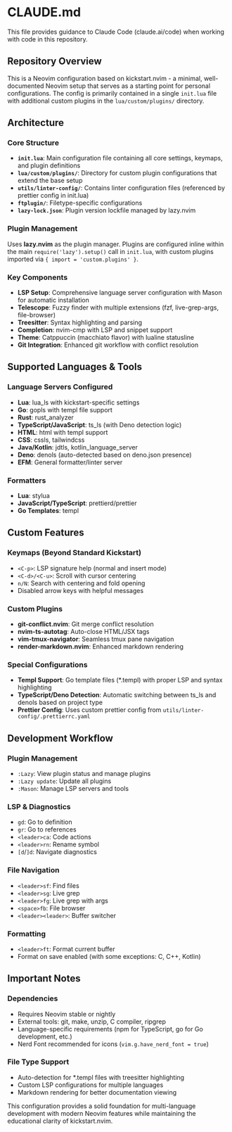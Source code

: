 # CLAUDE.md

This file provides guidance to Claude Code (claude.ai/code) when working with code in this repository.

## Repository Overview

This is a Neovim configuration based on kickstart.nvim - a minimal, well-documented Neovim setup that serves as a starting point for personal configurations. The config is primarily contained in a single `init.lua` file with additional custom plugins in the `lua/custom/plugins/` directory.

## Architecture

### Core Structure
- **`init.lua`**: Main configuration file containing all core settings, keymaps, and plugin definitions
- **`lua/custom/plugins/`**: Directory for custom plugin configurations that extend the base setup
- **`utils/linter-config/`**: Contains linter configuration files (referenced by prettier config in init.lua)
- **`ftplugin/`**: Filetype-specific configurations
- **`lazy-lock.json`**: Plugin version lockfile managed by lazy.nvim

### Plugin Management
Uses **lazy.nvim** as the plugin manager. Plugins are configured inline within the main `require('lazy').setup()` call in `init.lua`, with custom plugins imported via `{ import = 'custom.plugins' }`.

### Key Components
- **LSP Setup**: Comprehensive language server configuration with Mason for automatic installation
- **Telescope**: Fuzzy finder with multiple extensions (fzf, live-grep-args, file-browser)
- **Treesitter**: Syntax highlighting and parsing
- **Completion**: nvim-cmp with LSP and snippet support
- **Theme**: Catppuccin (macchiato flavor) with lualine statusline
- **Git Integration**: Enhanced git workflow with conflict resolution

## Supported Languages & Tools

### Language Servers Configured
- **Lua**: lua_ls with kickstart-specific settings
- **Go**: gopls with templ file support
- **Rust**: rust_analyzer
- **TypeScript/JavaScript**: ts_ls (with Deno detection logic)
- **HTML**: html with templ support
- **CSS**: cssls, tailwindcss
- **Java/Kotlin**: jdtls, kotlin_language_server
- **Deno**: denols (auto-detected based on deno.json presence)
- **EFM**: General formatter/linter server

### Formatters
- **Lua**: stylua
- **JavaScript/TypeScript**: prettierd/prettier
- **Go Templates**: templ

## Custom Features

### Keymaps (Beyond Standard Kickstart)
- `<C-p>`: LSP signature help (normal and insert mode)
- `<C-d>/<C-u>`: Scroll with cursor centering
- `n/N`: Search with centering and fold opening
- Disabled arrow keys with helpful messages

### Custom Plugins
- **git-conflict.nvim**: Git merge conflict resolution
- **nvim-ts-autotag**: Auto-close HTML/JSX tags  
- **vim-tmux-navigator**: Seamless tmux pane navigation
- **render-markdown.nvim**: Enhanced markdown rendering

### Special Configurations
- **Templ Support**: Go template files (*.templ) with proper LSP and syntax highlighting
- **TypeScript/Deno Detection**: Automatic switching between ts_ls and denols based on project type
- **Prettier Config**: Uses custom prettier config from `utils/linter-config/.prettierrc.yaml`

## Development Workflow

### Plugin Management
- `:Lazy`: View plugin status and manage plugins
- `:Lazy update`: Update all plugins
- `:Mason`: Manage LSP servers and tools

### LSP & Diagnostics
- `gd`: Go to definition
- `gr`: Go to references  
- `<leader>ca`: Code actions
- `<leader>rn`: Rename symbol
- `[d`/`]d`: Navigate diagnostics

### File Navigation
- `<leader>sf`: Find files
- `<leader>sg`: Live grep
- `<leader>fg`: Live grep with args
- `<space>fb`: File browser
- `<leader><leader>`: Buffer switcher

### Formatting
- `<leader>ft`: Format current buffer
- Format on save enabled (with some exceptions: C, C++, Kotlin)

## Important Notes

### Dependencies
- Requires Neovim stable or nightly
- External tools: git, make, unzip, C compiler, ripgrep
- Language-specific requirements (npm for TypeScript, go for Go development, etc.)
- Nerd Font recommended for icons (`vim.g.have_nerd_font = true`)

### File Type Support
- Auto-detection for *.templ files with treesitter highlighting
- Custom LSP configurations for multiple languages
- Markdown rendering for better documentation viewing


This configuration provides a solid foundation for multi-language development with modern Neovim features while maintaining the educational clarity of kickstart.nvim.